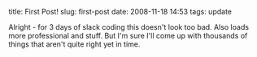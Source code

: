 title: First Post!
slug: first-post
date: 2008-11-18 14:53
tags: update

Alright - for 3 days of slack coding this doesn't look too bad. Also loads more professional and stuff. But I'm sure I'll come up with thousands of things that aren't quite right yet in time.
